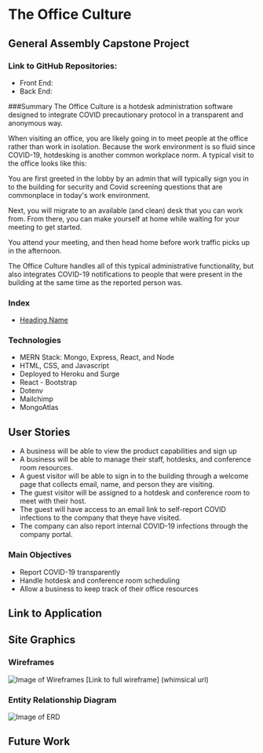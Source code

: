 # The Office Culture

## General Assembly Capstone Project

### Link to GitHub Repositories:

- Front End:
- Back End:

###Summary
The Office Culture is a hotdesk administration software designed to integrate COVID precautionary protocol in a transparent and anonymous way.

When visiting an office, you are likely going in to meet people at the office rather than work in isolation. Because the work environment is so fluid since COVID-19, hotdesking is another common workplace norm. A typical visit to the office looks like this:

You are first greeted in the lobby by an admin that will typically sign you in to the building for security and Covid screening questions that are commonplace in today's work environment.

Next, you will migrate to an available (and clean) desk that you can work from. From there, you can make yourself at home while waiting for your meeting to get started.

You attend your meeting, and then head home before work traffic picks up in the afternoon.

The Office Culture handles all of this typical administrative functionality, but also integrates COVID-19 notifications to people that were present in the building at the same time as the reported person was.

### Index

- [Heading Name](#heading-name)

### Technologies

- MERN Stack: Mongo, Express, React, and Node
- HTML, CSS, and Javascript
- Deployed to Heroku and Surge
- React - Bootstrap
- Dotenv
- Mailchimp
- MongoAtlas

## User Stories

- A business will be able to view the product capabilities and sign up
- A business will be able to manage their staff, hotdesks, and conference room resources.
- A guest visitor will be able to sign in to the building through a welcome page that collects email, name, and person they are visiting.
- The guest visitor will be assigned to a hotdesk and conference room to meet with their host.
- The guest will have access to an email link to self-report COVID infections to the company that theye have visited.
- The company can also report internal COVID-19 infections through the company portal.

### Main Objectives

- Report COVID-19 transparently
- Handle hotdesk and conference room scheduling
- Allow a business to keep track of their office resources

## Link to Application

## Site Graphics

### Wireframes

![Image of Wireframes](url)
[Link to full wireframe] (whimsical url)

### Entity Relationship Diagram

![Image of ERD](linktoerd)

## Future Work
